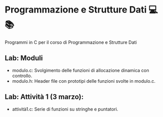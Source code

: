 # Programmazione e Strutture Dati 💻📚
Programmi in C per il corso di Programmazione e Strutture Dati

## Lab: Moduli
- modulo.c: Svolgimento delle funzioni di allocazione dinamica con controllo.
- modulo.h: Header file con prototipi delle funzioni svolte in modulo.c.

## Lab: Attività 1 (3 marzo):
- attività1.c: Serie di funzioni su stringhe e puntatori.


